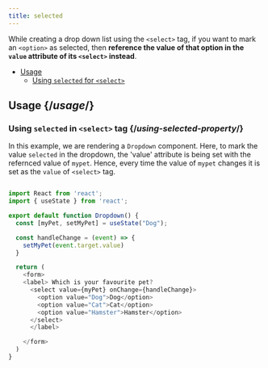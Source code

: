 ```yaml
---
title: selected
---
```


<Intro>

While creating a drop down list using the `<select>` tag, if you want to mark an `<option>` as selected, then **reference the value of that option in the `value` attribute of its `<select>` instead**.

</Intro>

- [Usage](#usage)
  - [Using `selected` for `<select>`](#using-selected-property)

## Usage {/*usage*/}

### Using `selected` in `<select>` tag {/*using-selected-property*/}

In this example, we are rendering a `Dropdown` component. Here, to mark the value `selected` in the dropdown, the 'value' attribute is being set with the refernced value of `mypet`. Hence, every time the value of `mypet` changes it is set as the `value` of `<select>` tag.

<Sandpack>

``` js App.js

import React from 'react';
import { useState } from 'react';

export default function Dropdown() {
  const [myPet, setMyPet] = useState("Dog");

  const handleChange = (event) => {
    setMyPet(event.target.value)
  }

  return (
    <form>
    <label> Which is your favourite pet?
      <select value={myPet} onChange={handleChange}>
        <option value="Dog">Dog</option>
        <option value="Cat">Cat</option>
        <option value="Hamster">Hamster</option>
      </select>
      </label>

    </form>
  )
}
```

</Sandpack>
